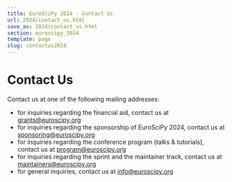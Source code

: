 ```yaml
---
title: EuroSciPy 2024 - Contact Us
url: 2024/contact_us.html
save_as: 2024/contact_us.html
section: euroscipy_2024
template: page
slug: contactus2024
---
```


# Contact Us

Contact us at one of the following mailing addresses:

- for inquiries regarding the financial aid, contact us at [grants@euroscipy.org](mailto:grants@euroscipy.org)
- for inquiries regarding the sponsorship of EuroSciPy 2024, contact us at [sponsoring@euroscipy.org](mailto:sponsoring@euroscipy.org)
- for inquiries regarding the conference program (talks & tutorials), contact us at [program@euroscipy.org](mailto:program@euroscipy.org)
- for inquiries regarding the sprint and the maintainer track, contact us at [maintainers@euroscipy.org](mailto:maintainers@euroscipy.org)
- for general inquiries, contact us at [info@euroscipy.org](mailto:info@euroscipy.org)
